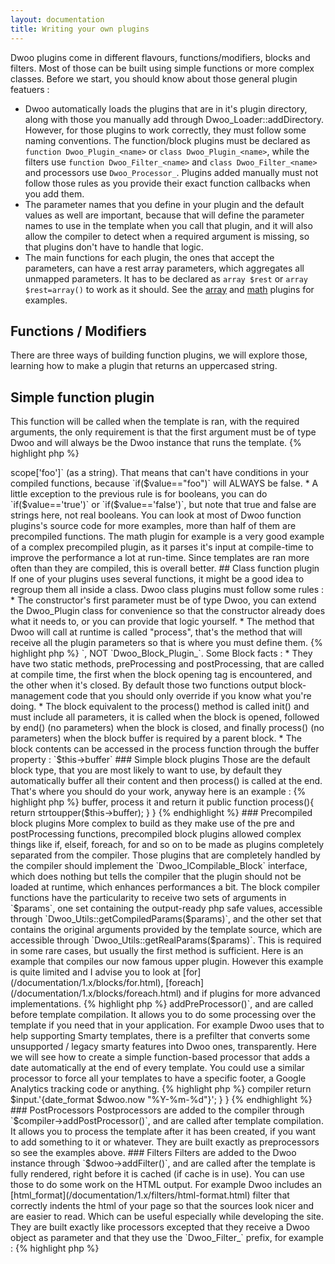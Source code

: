 ```yaml
---
layout: documentation
title: Writing your own plugins
---
```


Dwoo plugins come in different flavours, functions/modifiers, blocks and filters. Most of those can be built using simple functions or more complex classes.
Before we start, you should know about those general plugin featuers :

* Dwoo automatically loads the plugins that are in it's plugin directory, along with those you manually add through Dwoo_Loader::addDirectory. However, for those plugins to work correctly, they must follow some naming conventions. The function/block plugins must be declared as `function Dwoo_Plugin_<name>` or `class Dwoo_Plugin_<name>`, while the filters use `function Dwoo_Filter_<name>` and `class Dwoo_Filter_<name>` and processors use `Dwoo_Processor_`. Plugins added manually must not follow those rules as you provide their exact function callbacks when you add them.
* The parameter names that you define in your plugin and the default values as well are important, because that will define the parameter names to use in the template when you call that plugin, and it will also allow the compiler to detect when a required argument is missing, so that plugins don't have to handle that logic.
* The main functions for each plugin, the ones that accept the parameters, can have a rest array parameters, which aggregates all unmapped parameters. It has to be declared as `array $rest` or `array $rest=array()` to work as it should. See the [array](/documentation/1.x/helpers/array.html) and [math](/documentation/1.x/functions/math.html) plugins for examples.

## Functions / Modifiers
There are three ways of building function plugins, we will explore those, learning how to make a plugin that returns an uppercased string.

## Simple function plugin
This function will be called when the template is ran, with the required arguments, the only requirement is that the first argument must be of type Dwoo and will always be the Dwoo instance that runs the template.
{% highlight php %}
<?php
function Dwoo_Plugin_upper(Dwoo $dwoo, $value)
{
    return strtoupper($value);
}
{% endhighlight %}
You can also create a simple plugin that has all arguments in associative array. This is useful for plugins that take optional parameters. The second argument needs to be called `$rest` in order for it to work.
{% highlight php %}
<?php
function Dwoo_Plugin_exampleplugin(Dwoo $dwoo, array $rest=array())
{
    return var_export($rest);
}
{% endhighlight %}

## Precompiled function plugin
The example above is very simple and just wraps a php function into a plugin. That is a bit silly as it adds the function call overhead plus the plugin file loading time for no benefit at all. Because of that, we are going to make it compilable by appending "_compile" to it's name, and this time the first argument will not be of type Dwoo but will be Dwoo_Compiler.
{% highlight php %}
<?php
function Dwoo_Plugin_upper_compile(Dwoo_Compiler $compiler, $value)
{
    return 'strtoupper('.$value.')';
}
{% endhighlight %}
As you can see, the function now returns what should be done at the template runtime, instead of actually waiting for the run time to act.
While this is a great feature of Dwoo, it is a bit dangerous to fiddle with, and you should be sure you know what you're doing when working with precompiled plugins. Here are some important things to remember :

* The arguments are passed as "compiled strings", that is, if the template contains `{upper "foo"}`, the `Dwoo_Plugin_upper_compile` function will receive it as "foo", quotes included.
* You must not enclose the variables you output in double quotes or anything, as they already contain whatever they need to be safely parsed by PHP. Just output where they should go in your code.
* You can only return one "command", indeed as those functions should be capable to be inside other function calls, you can not return a colon (;) or it will break everything.
* You can NOT make assumptions as to the value of the parameters you get. For example, `{upper $foo}` will be received as `$this->scope['foo']` (as a string). That means that can't have conditions in your compiled functions, because `if($value=="foo")` will ALWAYS be false.
* A little exception to the previous rule is for booleans, you can do `if($value=='true')` or `if($value=='false')`, but note that true and false are strings here, not real booleans.
You can look at most of Dwoo function plugins's source code for more examples, more than half of them are precompiled functions. The math plugin for example is a very good example of a complex precompiled plugin, as it parses it's input at compile-time to improve the performance a lot at run-time. Since templates are ran more often than they are compiled, this is overall better.

## Class function plugin
If one of your plugins uses several functions, it might be a good idea to regroup them all inside a class. Dwoo class plugins must follow some rules :

* The constructor's first parameter must be of type Dwoo, you can extend the Dwoo_Plugin class for convenience so that the constructor already does what it needs to, or you can provide that logic yourself.
* The method that Dwoo will call at runtime is called "process", that's the method that will receive all the plugin parameters so that is where you must define them.
{% highlight php %}
<?php
class Dwoo_Plugin_upper extends Dwoo_Plugin
{ 
    public function process($value)
    {
        return strtoupper($value); 
    } 
}
{% endhighlight %}
A particularity of class plugins is that only one instance of each class is created for the entire template. That means that instance variables are "template-static", they remain present while the template is run, but they are not static across templates. Static variables are of course shared by all instances, nothing special about that. Anyway if you absolutely need per-plugin-call variables, you will have to reset their value in the process() method.

## Precompiled class function plugin
* It must implement the Dwoo_ICompilable interface.
* The method that Dwoo will call must now be static and is called "compile" instead of "process", it will receive all the parameters with the `Dwoo_Compiler` object calling it being first.
{% highlight php %}
<?php
class Dwoo_Plugin_upper extends Dwoo_Plugin implements Dwoo_ICompilable
{
    public static function compile(Dwoo_Compiler $compiler, $value)
    {
        return 'strotoupper('.$value.')';
    }
}
{% endhighlight %}

## Block
Block plugins on their end, can only be built with classes. You should extend the `Dwoo_Block_Plugin` class, but your block plugin must still be named `Dwoo_Plugin_<name>`, NOT `Dwoo_Block_Plugin_<name>`.
Some Block facts :

* They have two static methods, preProcessing and postProcessing, that are called at compile time, the first when the block opening tag is encountered, and the other when it's closed. By default those two functions output block-management code that you should only override if you know what you're doing.
* The block equivalent to the process() method is called init() and must include all parameters, it is called when the block is opened, followed by end() (no parameters) when the block is closed, and finally process() (no parameters) when the block buffer is required by a parent block.
* The block contents can be accessed in the process function through the buffer property : `$this->buffer`

### Simple block plugins
Those are the default block type, that you are most likely to want to use, by default they automatically buffer all their content and then process() is called at the end. That's where you should do your work, anyway here is an example :
{% highlight php %}
<?php
class Dwoo_Plugin_upper extends Dwoo_Block_Plugin
{ 
    // parameters go here if you need any settings
    public function init()
    { 
    } 
 
    // this can be ommitted, it's called once when the block ends, don't implement if you don't need it
    public function end()
    { 
    } 
 
    // this is called when the block is required to output it's data, it should read $this->buffer, process it and return it
    public function process(){ 
        return strtoupper($this->buffer); 
    } 
}
{% endhighlight %}

### Precompiled block plugins
More complex to build as they make use of the pre and postProcessing functions, precompiled block plugins allowed complex things like if, elseif, foreach, for and so on to be made as plugins completely separated from the compiler.  
Those plugins that are completely handled by the compiler should implement the `Dwoo_ICompilable_Block` interface, which does nothing but tells the compiler that the plugin should not be loaded at runtime, which enhances performances a bit.  
The block compiler functions have the particularity to receive two sets of arguments in `$params`, one set containing the output-ready php safe values, accessible through `Dwoo_Utils::getCompiledParams($params)`, and the other set that contains the original arguments provided by the template source, which are accessible through `Dwoo_Utils::getRealParams($params)`. This is required in some rare cases, but usually the first method is sufficient.  
Here is an example that compiles our now famous upper plugin. However this example is quite limited and I advise you to look at [for](/documentation/1.x/blocks/for.html), [foreach](/documentation/1.x/blocks/foreach.html) and if plugins for more advanced implementations.  
{% highlight php %}
<?php
class Dwoo_Plugin_upper extends Dwoo_Block_Plugin implements Dwoo_ICompilable_Block 
{
    public function init()
    {
    }
 
    public static function preProcessing(Dwoo_Compiler $compiler, array $params, $prepend, $append, $type) 
    { 
        return Dwoo_Compiler::PHP_OPEN.$prepend.' ob_start(); '.$append . Dwoo_Compiler::PHP_CLOSE; 
    } 
 
    public static function postProcessing(Dwoo_Compiler $compiler, array $params, $prepend, $append, $content)
    {
        // the block is responsible for outputting it's entire content (passed as $content), 
        // so you can transform it and then return it, but in this case we don't because 
        // we want the content to be uppercased at runtime and not at compile time
        return $content . Dwoo_Compiler::PHP_OPEN.$prepend.' $tmp = ob_get_clean(); echo strtoupper($tmp); '.$append . Dwoo_Compiler::PHP_CLOSE; 
    } 
}
{% endhighlight %}

## Filters and Processors
Filters are added to the Dwoo object and they are called after the template rendering, right before it is cached or output.
Processors are filters for the compiler, they can be "pre" or "post" processor, being called before and after compilation.

* As previously mentionned, filters use the `Dwoo_Filter_` class/function prefix and processors use `Dwoo_Processor_`.
* That prefix only has to be used if you want to use the autoload capability. In that case, place your file in one of the plugin directories, and then use `addFilter('name', true);` where name matches the filename and the name found after `Dwoo_Filter_` or `Dwoo_Processor_`.
* If you are loading a filter from somewhere else, then you must provide a valid callback to the processor/filter function, for example use `addFilter('function_name');` for function based filters or `addFilter(array($object, 'method'));` for class-based filters.

### PreProcessors
Preprocessors are added to the compiler through `$compiler->addPreProcessor()`, and are called before template compilation. It allows you to do some processing over the template if you need that in your application. For example Dwoo uses that to help supporting Smarty templates, there is a prefilter that converts some unsupported / legacy smarty features into Dwoo ones, transparently.
Here we will see how to create a simple function-based processor that adds a date automatically at the end of every template. You could use a similar processor to force all your templates to have a specific footer, a Google Analytics tracking code or anything.
{% highlight php %}
<?php
function Dwoo_Processor_timestamp(Dwoo_Compiler $compiler, $template)
{
    return $template.'{date_format $dwoo.now "%Y-%m-%d"}';
}
{% endhighlight %}
To build it as a class-based processor, you can extend `Dwoo_Processor`, such as :
{% highlight php %}
<?php
class Dwoo_Processor_timestamp extends Dwoo_Processor
{
    public function process($input)
    {
        // you can access the compiler in here through $this->compiler
        return $input.'{date_format $dwoo.now "%Y-%m-%d"}';
    }
}
{% endhighlight %}

### PostProcessors
Postprocessors are added to the compiler through `$compiler->addPostProcessor()`, and are called after template compilation. It allows you to process the template after it has been created, if you want to add something to it or whatever.
They are built exactly as preprocessors so see the examples above.

### Filters
Filters are added to the Dwoo instance through `$dwoo->addFilter()`, and are called after the template is fully rendered, right before it is cached (if cache is in use). You can use those to do some work on the HTML output. For example Dwoo includes an [html_format](/documentation/1.x/filters/html-format.html) filter that correctly indents the html of your page so that the sources look nicer and are easier to read. Which can be useful especially while developing the site.
They are built exactly like processors excepted that they receive a Dwoo object as parameter and that they use the `Dwoo_Filter_` prefix, for example :
{% highlight php %}
<?php
function Dwoo_Filter_timestamp(Dwoo $dwoo, $input)
{
    return $input . date('Y-m-d');
}
{% endhighlight %}
